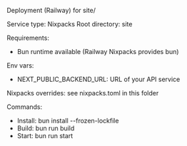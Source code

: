 Deployment (Railway) for site/

Service type: Nixpacks
Root directory: site

Requirements:
- Bun runtime available (Railway Nixpacks provides bun)

Env vars:
- NEXT_PUBLIC_BACKEND_URL: URL of your API service

Nixpacks overrides: see nixpacks.toml in this folder

Commands:
- Install: bun install --frozen-lockfile
- Build: bun run build
- Start: bun run start


